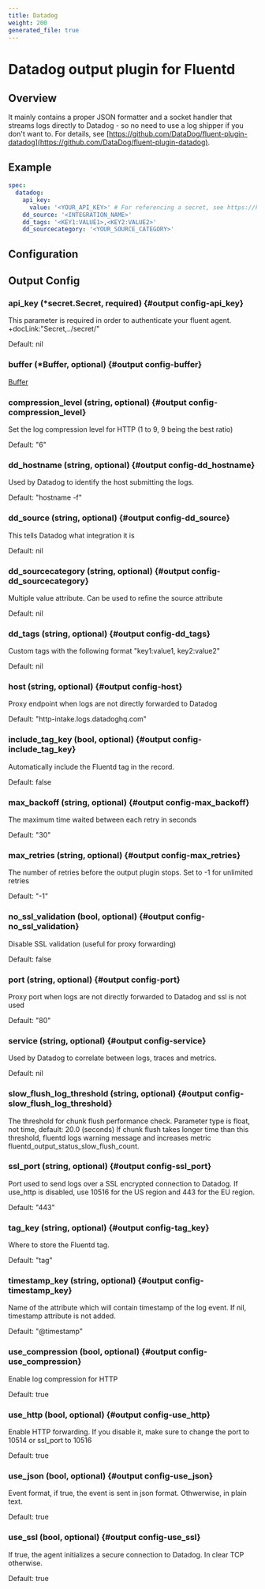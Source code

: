```yaml
---
title: Datadog
weight: 200
generated_file: true
---
```


# Datadog output plugin for Fluentd
## Overview

It mainly contains a proper JSON formatter and a socket handler that streams logs directly to Datadog - so no need to use a log shipper if you don't want to.
For details, see [https://github.com/DataDog/fluent-plugin-datadog](https://github.com/DataDog/fluent-plugin-datadog).

## Example
```yaml
spec:
  datadog:
    api_key:
      value: '<YOUR_API_KEY>' # For referencing a secret, see https://kube-logging.dev/docs/configuration/plugins/outputs/secret/
    dd_source: '<INTEGRATION_NAME>'
    dd_tags: '<KEY1:VALUE1>,<KEY2:VALUE2>'
    dd_sourcecategory: '<YOUR_SOURCE_CATEGORY>'
```


## Configuration
## Output Config

### api_key (*secret.Secret, required) {#output config-api_key}

This parameter is required in order to authenticate your fluent agent.  +docLink:"Secret,../secret/"

Default: nil

### buffer (*Buffer, optional) {#output config-buffer}

[Buffer](../buffer/) 


### compression_level (string, optional) {#output config-compression_level}

Set the log compression level for HTTP (1 to 9, 9 being the best ratio)

Default: "6"

### dd_hostname (string, optional) {#output config-dd_hostname}

Used by Datadog to identify the host submitting the logs.

Default: "hostname -f"

### dd_source (string, optional) {#output config-dd_source}

This tells Datadog what integration it is

Default: nil

### dd_sourcecategory (string, optional) {#output config-dd_sourcecategory}

Multiple value attribute. Can be used to refine the source attribute

Default: nil

### dd_tags (string, optional) {#output config-dd_tags}

Custom tags with the following format "key1:value1, key2:value2"

Default: nil

### host (string, optional) {#output config-host}

Proxy endpoint when logs are not directly forwarded to Datadog

Default: "http-intake.logs.datadoghq.com"

### include_tag_key (bool, optional) {#output config-include_tag_key}

Automatically include the Fluentd tag in the record.

Default: false

### max_backoff (string, optional) {#output config-max_backoff}

The maximum time waited between each retry in seconds

Default: "30"

### max_retries (string, optional) {#output config-max_retries}

The number of retries before the output plugin stops. Set to -1 for unlimited retries

Default: "-1"

### no_ssl_validation (bool, optional) {#output config-no_ssl_validation}

Disable SSL validation (useful for proxy forwarding)

Default: false

### port (string, optional) {#output config-port}

Proxy port when logs are not directly forwarded to Datadog and ssl is not used

Default: "80"

### service (string, optional) {#output config-service}

Used by Datadog to correlate between logs, traces and metrics.

Default: nil

### slow_flush_log_threshold (string, optional) {#output config-slow_flush_log_threshold}

The threshold for chunk flush performance check. Parameter type is float, not time, default: 20.0 (seconds) If chunk flush takes longer time than this threshold, fluentd logs warning message and increases metric fluentd_output_status_slow_flush_count. 


### ssl_port (string, optional) {#output config-ssl_port}

Port used to send logs over a SSL encrypted connection to Datadog. If use_http is disabled, use 10516 for the US region and 443 for the EU region.

Default: "443"

### tag_key (string, optional) {#output config-tag_key}

Where to store the Fluentd tag.

Default: "tag"

### timestamp_key (string, optional) {#output config-timestamp_key}

Name of the attribute which will contain timestamp of the log event. If nil, timestamp attribute is not added.

Default: "@timestamp"

### use_compression (bool, optional) {#output config-use_compression}

Enable log compression for HTTP

Default: true

### use_http (bool, optional) {#output config-use_http}

Enable HTTP forwarding. If you disable it, make sure to change the port to 10514 or ssl_port to 10516

Default: true

### use_json (bool, optional) {#output config-use_json}

Event format, if true, the event is sent in json format. Othwerwise, in plain text.

Default: true

### use_ssl (bool, optional) {#output config-use_ssl}

If true, the agent initializes a secure connection to Datadog. In clear TCP otherwise.

Default: true


